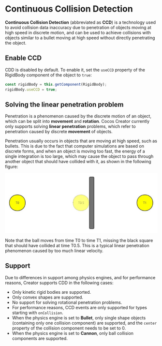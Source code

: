 # Continuous Collision Detection

**Continuous Collision Detection** (abbreviated as **CCD**) is a technology used to avoid collision data inaccuracy due to penetration of objects moving at high speed in discrete motion, and can be used to achieve collisions with objects similar to a bullet moving at high speed without directly penetrating the object.

## Enable CCD

CDD is disabled by default. To enable it, set the `useCCD` property of the RigidBody component of the object to `true`:

```ts
const rigidBody = this.getComponent(RigidBody);
rigidBody.useCCD = true;
```

## Solving the linear penetration problem

Penetration is a phenomenon caused by the discrete motion of an object, which can be split into **movement** and **rotation**. Cocos Creator currently only supports solving **linear penetration** problems, which refer to penetration caused by discrete **movement** of objects.

Penetration usually occurs in objects that are moving at high speed, such as bullets. This is due to the fact that computer simulations are based on discrete forms, and when an object is moving too fast, the energy of a single integration is too large, which may cause the object to pass through another object that should have collided with it, as shown in the following figure:

![physics-ccd](img/physics-ccd.jpg)

Note that the ball moves from time T0 to time T1, missing the black square that should have collided at time T0.5. This is a typical linear penetration phenomenon caused by too much linear velocity.

## Support

Due to differences in support among physics engines, and for performance reasons, Creator supports CDD in the following cases:

- Only kinetic rigid bodies are supported.
- Only convex shapes are supported.
- No support for solving rotational penetration problems.
- For performance reasons, CCD events are only supported for types starting with `onCollision`.
- When the physics engine is set to **Bullet**, only single shape objects (containing only one collision component) are supported, and the `center` property of the collision component needs to be set to 0.
- When the physics engine is set to **Cannon**, only ball collision components are supported.
